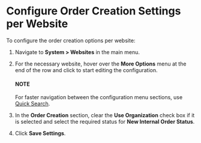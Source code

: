<a id="configuration-commerce-orders-order-creation-website"></a>

# Configure Order Creation Settings per Website

To configure the order creation options per website:

1. Navigate to **System > Websites** in the main menu.
2. For the necessary website, hover over the <i class="fa fa-ellipsis-h fa-lg" aria-hidden="true"></i> **More Options** menu at the end of the row and click <i class="fas fa-cog" aria-hidden="true"></i> to start editing the configuration.

   #### NOTE
   For faster navigation between the configuration menu sections, use [Quick Search](../../../../configuration/quick-search.md#user-guide-system-configuration-quick-search).
3. In the **Order Creation** section, clear the **Use Organization** check box if it is selected and select the required status for **New Internal Order Status**.
4. Click **Save Settings**.

<!-- fa-bars = fa-navicon -->
<!-- Ic Tiles is used as Set As Default in saved views, and as tiles in display layout options -->
<!-- IcPencil refers to Rename in Commerce and Inline Editing in CRM -->
<!-- Check mark in the square. -->
<!-- SortDesc is also used as drop-down arrow -->
